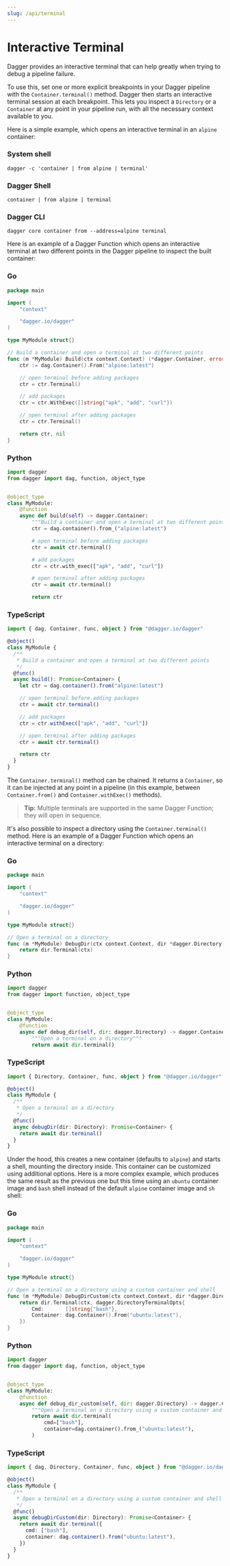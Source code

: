 ```yaml
---
slug: /api/terminal
---
```


# Interactive Terminal

Dagger provides an interactive terminal that can help greatly when trying to debug a pipeline failure.

To use this, set one or more explicit breakpoints in your Dagger pipeline with the `Container.terminal()` method. Dagger then starts an interactive terminal session at each breakpoint. This lets you inspect a `Directory` or a `Container` at any point in your pipeline run, with all the necessary context available to you.

Here is a simple example, which opens an interactive terminal in an `alpine` container:

### System shell
```shell
dagger -c 'container | from alpine | terminal'
```

### Dagger Shell
```shell title="First type 'dagger' for interactive mode."
container | from alpine | terminal
```

### Dagger CLI
```shell
dagger core container from --address=alpine terminal
```

Here is an example of a Dagger Function which opens an interactive terminal at two different points in the Dagger pipeline to inspect the built container:

### Go

```go
package main

import (
	"context"

	"dagger.io/dagger"
)

type MyModule struct{}

// Build a container and open a terminal at two different points
func (m *MyModule) Build(ctx context.Context) (*dagger.Container, error) {
	ctr := dag.Container().From("alpine:latest")

	// open terminal before adding packages
	ctr = ctr.Terminal()

	// add packages
	ctr = ctr.WithExec([]string{"apk", "add", "curl"})

	// open terminal after adding packages
	ctr = ctr.Terminal()

	return ctr, nil
}

```

### Python
```python
import dagger
from dagger import dag, function, object_type


@object_type
class MyModule:
    @function
    async def build(self) -> dagger.Container:
        """Build a container and open a terminal at two different points"""
        ctr = dag.container().from_("alpine:latest")

        # open terminal before adding packages
        ctr = await ctr.terminal()

        # add packages
        ctr = ctr.with_exec(["apk", "add", "curl"])

        # open terminal after adding packages
        ctr = await ctr.terminal()

        return ctr

```

### TypeScript

```typescript
import { dag, Container, func, object } from "@dagger.io/dagger"

@object()
class MyModule {
  /**
   * Build a container and open a terminal at two different points
   */
  @func()
  async build(): Promise<Container> {
    let ctr = dag.container().from("alpine:latest")

    // open terminal before adding packages
    ctr = await ctr.terminal()

    // add packages
    ctr = ctr.withExec(["apk", "add", "curl"])

    // open terminal after adding packages
    ctr = await ctr.terminal()

    return ctr
  }
}

```

The `Container.terminal()` method can be chained. It returns a `Container`, so it can be injected at any point in a pipeline (in this example, between `Container.from()` and `Container.withExec()` methods).

> **Tip:**
> Multiple terminals are supported in the same Dagger Function; they will open in sequence.

It's also possible to inspect a directory using the `Container.terminal()` method. Here is an example of a Dagger Function which opens an interactive terminal on a directory:

### Go

```go
package main

import (
	"context"

	"dagger.io/dagger"
)

type MyModule struct{}

// Open a terminal on a directory
func (m *MyModule) DebugDir(ctx context.Context, dir *dagger.Directory) (*dagger.Container, error) {
	return dir.Terminal(ctx)
}

```

### Python
```python
import dagger
from dagger import function, object_type


@object_type
class MyModule:
    @function
    async def debug_dir(self, dir: dagger.Directory) -> dagger.Container:
        """Open a terminal on a directory"""
        return await dir.terminal()

```

### TypeScript

```typescript
import { Directory, Container, func, object } from "@dagger.io/dagger"

@object()
class MyModule {
  /**
   * Open a terminal on a directory
   */
  @func()
  async debugDir(dir: Directory): Promise<Container> {
    return await dir.terminal()
  }
}

```

Under the hood, this creates a new container (defaults to `alpine`) and starts a shell, mounting the directory inside. This container can be customized using additional options. Here is a more complex example, which produces the same result as the previous one but this time using an `ubuntu` container image and `bash` shell instead of the default `alpine` container image and `sh` shell:

### Go

```go
package main

import (
	"context"

	"dagger.io/dagger"
)

type MyModule struct{}

// Open a terminal on a directory using a custom container and shell
func (m *MyModule) DebugDirCustom(ctx context.Context, dir *dagger.Directory) (*dagger.Container, error) {
	return dir.Terminal(ctx, dagger.DirectoryTerminalOpts{
		Cmd:       []string{"bash"},
		Container: dag.Container().From("ubuntu:latest"),
	})
}

```

### Python
```python
import dagger
from dagger import dag, function, object_type


@object_type
class MyModule:
    @function
    async def debug_dir_custom(self, dir: dagger.Directory) -> dagger.Container:
        """Open a terminal on a directory using a custom container and shell"""
        return await dir.terminal(
            cmd=["bash"],
            container=dag.container().from_("ubuntu:latest"),
        )

```

### TypeScript

```typescript
import { dag, Directory, Container, func, object } from "@dagger.io/dagger"

@object()
class MyModule {
  /**
   * Open a terminal on a directory using a custom container and shell
   */
  @func()
  async debugDirCustom(dir: Directory): Promise<Container> {
    return await dir.terminal({
      cmd: ["bash"],
      container: dag.container().from("ubuntu:latest"),
    })
  }
}
